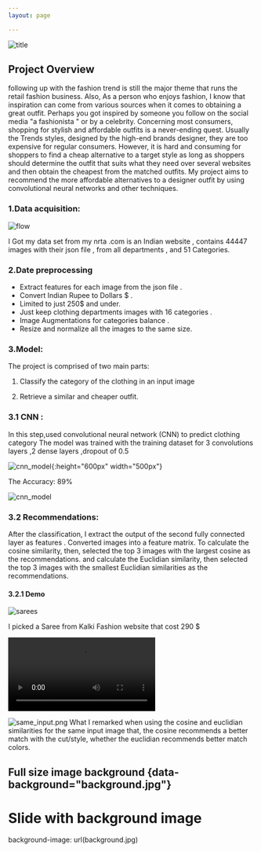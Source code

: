 ```yaml
---
layout: page

---
```


![title]({{site.url}}/images/p5_tot.png)

## Project Overview 

following up with the fashion trend is still the major theme that runs the retail fashion business. Also, As a person who enjoys fashion, I know that inspiration can come from various sources when it comes to obtaining a great outfit. Perhaps you got inspired by someone you follow on the social media "a fashionista " or by a celebrity.  Concerning most consumers, shopping for stylish and affordable outfits is a never-ending quest. Usually the Trends styles, designed by the high-end brands designer, they are too expensive for regular consumers. 
However, it is hard and consuming for shoppers to find a cheap alternative to a target style as long as shoppers should determine the outfit that suits what they need over several websites and then obtain the cheapest from the matched outfits. 
My project aims to recommend the more affordable alternatives to a designer outfit by using convolutional neural networks and other techniques.




### 1.Data acquisition:

![flow]({{site.url}}/images/Myntra-online-shopping.jpg)

I Got my data set from my nrta .com is an Indian website  , contains 44447 images with their json file , from all departments , and 51  Categories.


### 2.Date preprocessing 

+ Extract features for each image from the json file .
+ Convert Indian Rupee to Dollars $  .
+ Limited to just 250$ and under.
+ Just keep clothing departments images with 16 categories .
+ Image Augmentations  for categories balance .
+ Resize and normalize all the images to the same size.





### 3.Model:
The project is comprised of two main parts:

1. Classify the category of the clothing in an input image

2. Retrieve a similar and cheaper outfit.


### 3.1 CNN :  
In this step,used convolutional neural network (CNN) to predict clothing category
The model was trained with the training dataset for 3 convolutions layers ,2 dense layers ,dropout of 0.5

![cnn_model]({{site.url}}/images/cnn_model.png){:height="600px" width="500px"}

The Accuracy: 89%

![cnn_model]({{site.url}}/images/p5_trainacc.png)

### 3.2 Recommendations:
After the classification, I extract  the output of the second fully connected layer as features .
Converted images into a feature matrix. To calculate the cosine similarity, then, selected the top 3 images with the largest cosine as the recommendations. and calculate the  Euclidian similarity, then selected the top 3 images with the smallest Euclidian similarities as the recommendations.

#### 3.2.1 Demo


![sarees]({{site.url}}/images/sarees.png)

I picked a Saree from Kalki Fashion website that cost 290 $



![Watch the video]({{site.url}}/images/sareedemo.mov)

![same_input.png]({{site.url}}/images/same_input.png)
What I remarked when using the cosine and euclidian similarities for the same input image that, the cosine recommends a better match with the cut/style, whether the euclidian recommends better match colors.

## Full size image background {data-background="background.jpg"}




# Slide with background image


background-image: url(background.jpg)

